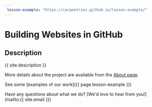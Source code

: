```yaml
---
 lesson-example: "https://carpentries.github.io/lesson-example/"
---
```

 

# Building Websites in GitHub

## Description
{{ site.description }}

More details about the project are available from the [About page](about.md).

See some [examples of our work]({{ page.lesson-example }})
 
Have any questions about what we do? [We'd love to hear from you!](mailto:{{ site.email }})
